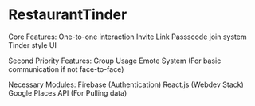 # RestaurantTinder

Core Features:
One-to-one interaction
Invite Link
Passscode join system
Tinder style UI

Second Priority Features:
Group Usage
Emote System (For basic communication if not face-to-face)


Necessary Modules:
Firebase (Authentication)
React.js (Webdev Stack)
Google Places API (For Pulling data)
